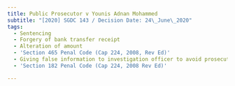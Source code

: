 ```yaml
---
title: Public Prosecutor v Younis Adnan Mohammed
subtitle: "[2020] SGDC 143 / Decision Date: 24\_June\_2020"
tags:
  - Sentencing
  - Forgery of bank transfer receipt
  - Alteration of amount
  - 'Section 465 Penal Code (Cap 224, 2008, Rev Ed)'
  - Giving false information to investigation officer to avoid prosecution
  - 'Section 182 Penal Code (Cap 224, 2008 Rev Ed)'

---
```

